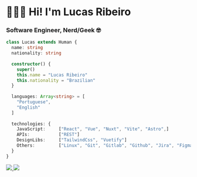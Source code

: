 # 🧑🏻‍💻 Hi! I'm Lucas Ribeiro
### Software Engineer, Nerd/Geek 🤓

```typescript
class Lucas extends Human {
  name: string
  nationality: string
  
  constructor() {
    super()
    this.name = "Lucas Ribeiro"
    this.nationality = "Brazilian"
  }
  
  languages: Array<string> = [
    "Portuguese",
    "English"
  ]
  
  technologies: {
    JavaScript:     ["React", "Vue", "Nuxt", "Vite", "Astro",]
    APIs:           ["REST"]
    DesignLibs:     ["TailwindCss", "Vuetify"]
    Others:         ["Linux", "Git", "Gitlab", "Github", "Jira", "Figma"]
  }
}
```

<div>
  <a href="mailto:lucas.ribeiro711@gmail.com" target="_blank">
    <img src="https://img.shields.io/badge/Gmail-D14836?style=for-the-badge&logo=gmail&logoColor=white">
  </a>
  <a href="https://www.linkedin.com/in/lucasribeirolr/" target="_blank">
    <img src="https://img.shields.io/badge/LinkedIn-0077B5?style=for-the-badge&logo=linkedin&logoColor=white">
  </a>                                                                                                         
</div>
